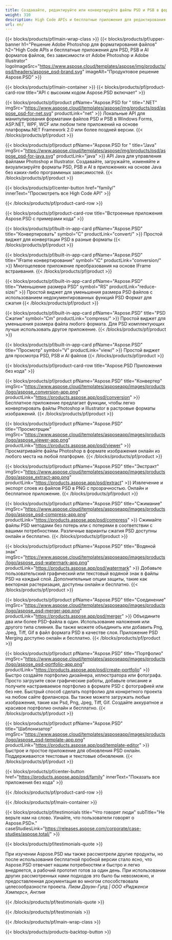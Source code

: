 ```yaml
---
title: Создавайте, редактируйте или конвертируйте файлы PSD и PSB в форматы PDF и изображений
weight: 310
description: High Code APIs и бесплатные приложения для редактирования файлов с Photoshop. Способность обновлять свойства слоя, добавить водяной знак вращения масштаба Flip Crop Gathering Raster Conversion.
url: en/
---
```


{{< blocks/products/pf/main-wrap-class >}}
{{< blocks/products/pf/upper-banner h1="Решение Adobe Photoshop для форматирования файлов" h2="High Code APIs и бесплатные приложения для PSD, PSB и AI форматов файлов, без зависимости от Adobe Photoshop и Adobe Illustrator" logoImageSrc="https://www.aspose.cloud/templates/aspose/img/products/psd/headers/aspose_psd-brand.svg" imageAlt="Продуктовое решение Aspose.PSD" >}}

{{< blocks/products/pf/main-container >}}
{{< blocks/products/pf/product-card-row title="API с высоким кодом Aspose.PSD включает" >}}

{{< blocks/products/pf/product pfName="Aspose.PSD for " title=".NET" imgSrc="https://www.aspose.cloud/templates/aspose/img/products/psd/aspose_psd-for-net.svg" productLink="net" >}}
Локальные API для манипулирования форматами файлов PSD и PSB в Windows Forms, ASP.NET, WPF, WCF или любом типе приложений на основе платформы.NET Framework 2.0 или более поздней версии.
{{< /blocks/products/pf/product >}}

{{< blocks/products/pf/product pfName="Aspose.PSD for " title="Java" imgSrc="https://www.aspose.cloud/templates/aspose/img/products/psd/aspose_psd-for-java.svg" productLink="java" >}}
API Java для управления файлами Photoshop и Illustrator. Создавайте, загружайте, изменяйте и визуализируйте форматы PSD, PSB и AI в приложениях на основе Java без каких-либо программных зависимостей.
{{< /blocks/products/pf/product >}}

{{< blocks/products/pf/center-button href="family/" innerText="Просмотреть все High Code API" >}}

{{< /blocks/products/pf/product-card-row >}}

{{< blocks/products/pf/product-card-row title="Встроенные приложения Aspose.PSD с примерами кода" >}}

{{< blocks/products/pf/built-in-app-card pfName="Aspose.PSD" title="Конвертировать" symbol="C" productLink="convert/" >}}
Простой виджет для конвертации PSD в разные форматы
{{< /blocks/products/pf/product >}}

{{< blocks/products/pf/built-in-app-card pfName="Aspose.PSD" title="IFrame конвертирование" symbol="iC" productLink="conversion/" >}}
Многоцелевое приложение преобразования на основе IFrame встраивания.
{{< /blocks/products/pf/product >}}

{{< blocks/products/pf/built-in-app-card pfName="Aspose.PSD" title="Уменьшение размера PSD" symbol="RS" productLink="reduce-size/" >}}
Простой виджет для уменьшения размера PSD файлов с использованием недокументированных функций PSD Формат для сжатия
{{< /blocks/products/pf/product >}}

{{< blocks/products/pf/built-in-app-card pfName="Aspose.PSD" title="PSD Сжатие" symbol="Cm" productLink="compress/" >}}
Простой виджет для уменьшения размера файла любого формата. Для PSD комплектующих лучше использовать другое приложение.
{{< /blocks/products/pf/product >}}

{{< blocks/products/pf/built-in-app-card pfName="Aspose.PSD" title="Просмотр" symbol="V" productLink="view/" >}}
Простой виджет для просмотра PSD, PSB и AI файлов
{{< /blocks/products/pf/product >}}
																			   
{{< blocks/products/pf/product-card-row title="Aspose.PSD Приложения без кода" >}}

{{< blocks/products/pf/product pfName="Aspose.PSD" title="Конвертер" imgSrc="https://www.aspose.cloud/templates/asposeapp/images/products/logo/aspose_conversion-app.png" productLink="https://products.aspose.app/psd/conversion" >}}
Бесплатное приложение предлагает функции, чтобы легко конвертировать файлы Photoshop и Illustrator в растровые форматы изображений.
{{< /blocks/products/pf/product >}}

{{< blocks/products/pf/product pfName="Aspose.PSD" title="Просмотрщик" imgSrc="https://www.aspose.cloud/templates/asposeapp/images/products/logo/aspose_viewer-app.png" productLink="https://products.aspose.app/psd/viewer" >}}
Просматривайте файлы Photoshop в формате изображения онлайн из любого места на любой платформе.
{{< /blocks/products/pf/product >}}

{{< blocks/products/pf/product pfName="Aspose.PSD" title="Экстракт" imgSrc="https://www.aspose.cloud/templates/asposeapp/images/products/logo/aspose_extract-app.png" productLink="https://products.aspose.app/psd/extract" >}}
Извлечение и экспорт слоев из файлов PSD в PNG с прозрачностью. Онлайн и бесплатное приложение.
{{< /blocks/products/pf/product >}}

{{< blocks/products/pf/product pfName="Aspose.PSD" title="Сжимание" imgSrc="https://www.aspose.cloud/templates/asposeapp/images/products/logo/aspose_psd-compress-app.png" productLink="https://products.aspose.app/psd/compress" >}}
Сжимайте файлы PSD методами без потерь или с потерями в соответствии с вашими потребностями. Различные варианты сжатия PSD доступны онлайн и бесплатно.
{{< /blocks/products/pf/product >}}

{{< blocks/products/pf/product pfName="Aspose.PSD" title="Водяной знак" imgSrc="https://www.aspose.cloud/templates/asposeapp/images/products/logo/aspose_psd-watermark-app.png" productLink="https://products.aspose.app/psd/watermark" >}}
Добавьте пользовательский графический или текстовый водяной знак в файлы PSD на каждый слой. Дополнительные опции защиты, такие как векторная растеризация, доступны онлайн и бесплатно.
{{< /blocks/products/pf/product >}}

{{< blocks/products/pf/product pfName="Aspose.PSD" title="Соединение" imgSrc="https://www.aspose.cloud/templates/asposeapp/images/products/logo/aspose_psd-merger-app.png" productLink="https://products.aspose.app/psd/merger" >}}
Объедините два или более PSD-файла в один. Использование наложения или другого типа слияния. Вы также можете объединить или добавить Png, Jpeg, Tiff, Gif в файл формата PSD в качестве слоя. Приложение PSD Merging доступно онлайн и бесплатно.
{{< /blocks/products/pf/product >}}

{{< blocks/products/pf/product pfName="Aspose.PSD" title="Портфолио" imgSrc="https://www.aspose.cloud/templates/asposeapp/images/products/logo/aspose_psd-portfolio-app.png" productLink="https://products.aspose.app/psd/create-portfolio" >}}
Быстро создайте портфолио дизайнера, иллюстратора или фотографа. Просто загрузите свои графические работы, добавьте описание и получите настраиваемое портфолио в формате PSD с фотографией или без нее. Быстрый способ сделать портфолио для конкретного проекта на любом сайте фрилансера. Вы также можете загружать любые изображения, такие как Psd, Png, Jpeg, Tiff, Gif. Создайте аккуратное и красивое портфолио онлайн и бесплатно.
{{< /blocks/products/pf/product >}}

{{< blocks/products/pf/product pfName="Aspose.PSD" title="Шаблонизатор" imgSrc="https://www.aspose.cloud/templates/asposeapp/images/products/logo/aspose_psd-template-app.png" productLink="https://products.aspose.app/psd/template-editor" >}}
Быстрое и простое приложение для обновления PSD онлайн. Поддерживаются текстовые и текстовые обновления.
{{< /blocks/products/pf/product >}}

{{< blocks/products/pf/center-button href="https://products.aspose.app/psd/family" innerText="Показать все приложения без кода" >}}

{{< /blocks/products/pf/product-card-row >}}

{{< /blocks/products/pf/main-container >}}

{{< blocks/products/pf/testimonials title="Что говорят люди" subTitle="Не верьте нам на слово. Узнайте, что пользователи говорят о Aspose.PSD»." caseStudiesLink="https://releases.aspose.com/corporate/case-studies/aspose.total/" >}}

{{< blocks/products/pf/testimonials-quote >}}
<p class="first">
 При изучении Aspose.PSD мы также рассмотрели другие продукты, но после использования бесплатной пробной версии стало ясно, что Aspose.PSD отвечает нашим потребностям и быстро и легко внедряется, а рабочий прототип готов за один день. При использовании других рассмотренных нами подходов это было бы невозможно, и предоставленная документация во многом способствовала целесообразности проекта.
 <em>
  Лиам Дауэн-Гулд | ООО «Ридженси Хэмперс», Англия
 </em>
</p>

{{< /blocks/products/pf/testimonials-quote >}}

{{< /blocks/products/pf/testimonials >}}

{{< /blocks/products/pf/main-wrap-class >}}

{{< blocks/products/products-backtop-button >}}
